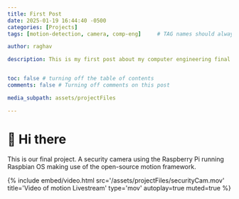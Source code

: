 ```yaml
---
title: First Post
date: 2025-01-19 16:44:40 -0500
categories: [Projects]
tags: [motion-detection, camera, comp-eng]     # TAG names should always be lowercase

author: raghav

description: This is my first post about my computer engineering final project -- a motion detected camera using the Raspberry Pi.


toc: false # turning off the table of contents
comments: false # Turning off comments on this post

media_subpath: assets/projectFiles

---
```


# 👋 Hi there
This is our final project. A security camera using the Raspberry Pi running Raspbian OS making use of the open-source motion framework.

{%
    include embed/video.html
    src='/assets/projectFiles/securityCam.mov'
    title='Video of motion Livestream'
    type='mov'
    autoplay=true
    muted=true
    %}